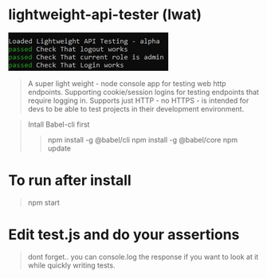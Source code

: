 # lightweight-api-tester (lwat)

![](tests.jpg)
> A super light weight - node console app for testing web http endpoints.  Supporting cookie/session logins for testing endpoints that require logging in. Supports just HTTP - no HTTPS - is intended for devs to be able to test projects in their development environment.


>Intall Babel-cli first
>> npm install -g @babel/cli
>> npm install -g @babel/core
>>npm update

# To run after install
>npm start

# Edit test.js and do your assertions 
> dont forget.. you can console.log the response if you want to look at it while quickly writing tests.